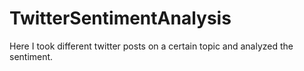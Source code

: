 # TwitterSentimentAnalysis
Here I took different twitter posts on a certain topic and analyzed the sentiment.
